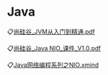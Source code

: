 # Java

:clipboard:[尚硅谷_JVM从入门到精通.pdf](file/尚硅谷_JVM从入门到精通.pdf)

:clipboard:[尚硅谷_Java NIO_课件_V1.0.pdf](file/尚硅谷_JavaNIO_课件_V1.0.pdf)

:clipboard:[Java网络编程系列之NIO.xmind](file/Java网络编程系列之NIO.xmind)
